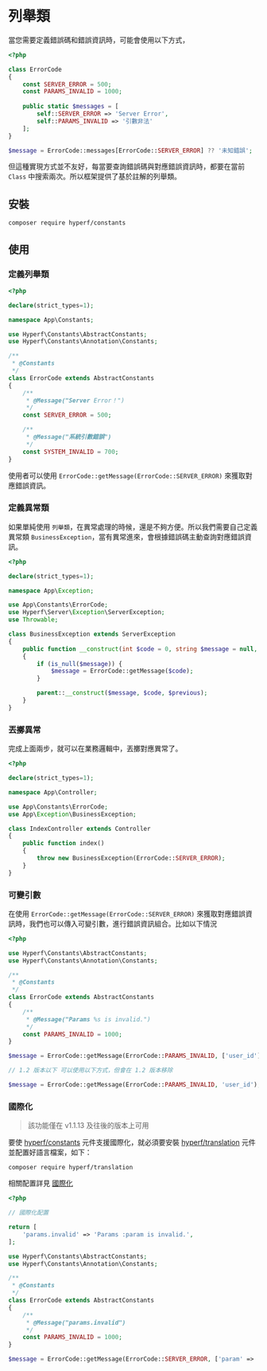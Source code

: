 # 列舉類

當您需要定義錯誤碼和錯誤資訊時，可能會使用以下方式，

```php
<?php

class ErrorCode
{
    const SERVER_ERROR = 500;
    const PARAMS_INVALID = 1000;
    
    public static $messages = [
        self::SERVER_ERROR => 'Server Error',
        self::PARAMS_INVALID => '引數非法'
    ];
}

$message = ErrorCode::messages[ErrorCode::SERVER_ERROR] ?? '未知錯誤';

```

但這種實現方式並不友好，每當要查詢錯誤碼與對應錯誤資訊時，都要在當前 `Class` 中搜索兩次。所以框架提供了基於註解的列舉類。

## 安裝

```
composer require hyperf/constants
```

## 使用

### 定義列舉類

```php
<?php

declare(strict_types=1);

namespace App\Constants;

use Hyperf\Constants\AbstractConstants;
use Hyperf\Constants\Annotation\Constants;

/**
 * @Constants
 */
class ErrorCode extends AbstractConstants
{
    /**
     * @Message("Server Error！")
     */
    const SERVER_ERROR = 500;

    /**
     * @Message("系統引數錯誤")
     */
    const SYSTEM_INVALID = 700;
}

```

使用者可以使用 `ErrorCode::getMessage(ErrorCode::SERVER_ERROR)` 來獲取對應錯誤資訊。

### 定義異常類

如果單純使用 `列舉類`，在異常處理的時候，還是不夠方便。所以我們需要自己定義異常類 `BusinessException`，當有異常進來，會根據錯誤碼主動查詢對應錯誤資訊。

```php
<?php

declare(strict_types=1);

namespace App\Exception;

use App\Constants\ErrorCode;
use Hyperf\Server\Exception\ServerException;
use Throwable;

class BusinessException extends ServerException
{
    public function __construct(int $code = 0, string $message = null, Throwable $previous = null)
    {
        if (is_null($message)) {
            $message = ErrorCode::getMessage($code);
        }

        parent::__construct($message, $code, $previous);
    }
}

```

### 丟擲異常

完成上面兩步，就可以在業務邏輯中，丟擲對應異常了。

```php
<?php

declare(strict_types=1);

namespace App\Controller;

use App\Constants\ErrorCode;
use App\Exception\BusinessException;

class IndexController extends Controller
{
    public function index()
    {
        throw new BusinessException(ErrorCode::SERVER_ERROR);
    }
}

```

### 可變引數

在使用 `ErrorCode::getMessage(ErrorCode::SERVER_ERROR)` 來獲取對應錯誤資訊時，我們也可以傳入可變引數，進行錯誤資訊組合。比如以下情況

```php
<?php

use Hyperf\Constants\AbstractConstants;
use Hyperf\Constants\Annotation\Constants;

/**
 * @Constants
 */
class ErrorCode extends AbstractConstants
{
    /**
     * @Message("Params %s is invalid.")
     */
    const PARAMS_INVALID = 1000;
}

$message = ErrorCode::getMessage(ErrorCode::PARAMS_INVALID, ['user_id']);

// 1.2 版本以下 可以使用以下方式，但會在 1.2 版本移除

$message = ErrorCode::getMessage(ErrorCode::PARAMS_INVALID, 'user_id');
```

### 國際化

> 該功能僅在 v1.1.13 及往後的版本上可用

要使 [hyperf/constants](https://github.com/hyperf/constants) 元件支援國際化，就必須要安裝 [hyperf/translation](https://github.com/hyperf/translation) 元件並配置好語言檔案，如下：

```
composer require hyperf/translation
```

相關配置詳見 [國際化](./translation.md)

```php
<?php

// 國際化配置

return [
    'params.invalid' => 'Params :param is invalid.',
];

use Hyperf\Constants\AbstractConstants;
use Hyperf\Constants\Annotation\Constants;

/**
 * @Constants
 */
class ErrorCode extends AbstractConstants
{
    /**
     * @Message("params.invalid")
     */
    const PARAMS_INVALID = 1000;
}

$message = ErrorCode::getMessage(ErrorCode::SERVER_ERROR, ['param' => 'user_id']);
```


